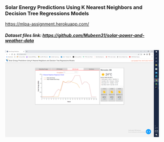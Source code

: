 ### Solar Energy Predictions Using K Nearest Neighbors and Decision Tree Regressions Models ###
https://mlpa-assignment.herokuapp.com/

##### Dataset files link: https://github.com/Mubeen31/solar-power-and-weather-data

![](Untitled.png)